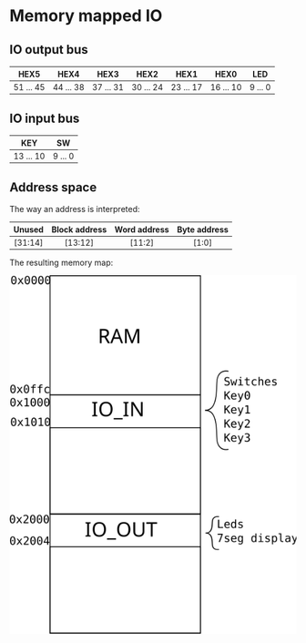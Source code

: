 # Memory mapped IO

## IO output bus

|HEX5     |HEX4     |HEX3     |HEX2     |HEX1     |HEX0     |LED    |
|:-------:|:-------:|:-------:|:-------:|:-------:|:-------:|:-----:|
|51 ... 45|44 ... 38|37 ... 31|30 ... 24|23 ... 17|16 ... 10|9 ... 0|

## IO input bus

|KEY      |SW     |
|:-------:|:-----:|
|13 ... 10|9 ... 0|

## Address space

The way an address is interpreted:

|Unused |Block address|Word address|Byte address|
|:-----:|:-----------:|:----------:|:----------:|
|[31:14]|[13:12]      |[11:2]      |[1:0]       |

The resulting memory map:

![Memory map](./res/memory_map.svg)